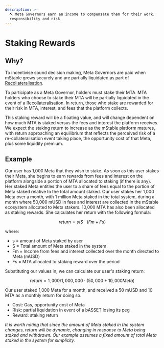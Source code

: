 ```yaml
---
description: >-
  ⛏ Meta Governors earn an income to compensate them for their work,
  responsibility and risk
---
```


# Staking Rewards

## Why?

To incentivise sound decision making, Meta Governors are paid when mStable grows securely and are partially liquidated as part of [Recollateralisation](../mstable-assets/functions/recollateralisation.md). 

To participate as a Meta Governor, holders must stake their MTA. MTA holders who choose to stake their MTA will be partially liquidated in the event of a [Recollateralisation](../mstable-assets/functions/recollateralisation.md). In return, those who stake are rewarded for their risk in MTA, interest, and fees that the platform collects.  

This staking reward will be a floating value, and will change dependent on how much MTA is staked versus the fees and interest the platform receives. We expect the staking return to increase as the mStable platform matures, with return approaching an equilibrium that reflects the perceived risk of a re-collateralisation event taking place, the opportunity cost of that Meta, plus some liquidity premium. 

## Example

Our user has 1,000 Meta that they wish to stake. As soon as this user stakes their Meta, she begins to earn rewards from fees and interest on the platform alongside a portion of MTA allocated to staking \(if there is any\). Her staked Meta entitles the user to a share of fees equal to the portion of Meta staked relative to the total amount staked. Our user stakes her 1,000 Meta over a month, with 1 million Meta staked in the total system, during a month where 50,000 mUSD in fees and interest are collected in the mStable ecosystem allocated to Meta stakers. 10,000 MTA has also been allocated as staking rewards. She calculates her return with the following formula: 

$$
return = s/S ⋅ (Fm+Fs)
$$

where:

* s = amount of Meta staked by user
* S = Total amount of Meta staked in the system
* Fm = Income from fees and interest collected over the month directed to Meta \(mUSD\)
* Fs = MTA allocated to staking reward over the period

Substituting our values in, we can calculate our user's staking return:

$$
return = 1,000/1,000,000 ⋅ (50,000+10,000 Meta)
$$

Our user staked 1,000 Meta for a month, and received a 50 mUSD and 10 MTA as a monthly return for doing so.

* Cost: Gas, opportunity cost of Meta
* Risk: partial liquidation in event of a bASSET losing its peg
* Reward: staking return

_It is worth noting that since the amount of Meta staked in the system changes, return will be dynamic, changing in response to Meta being staked and withdrawn. Our example assumes a fixed amount of total Meta staked in the system for simplicity._



